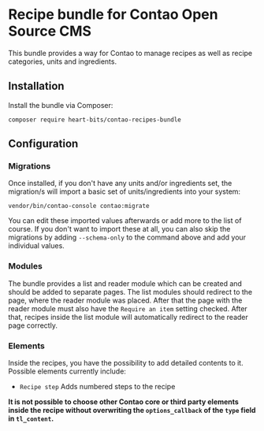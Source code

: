 # Recipe bundle for Contao Open Source CMS

This bundle provides a way for Contao to manage recipes as well as recipe categories, units and ingredients.

## Installation

Install the bundle via Composer:

```
composer require heart-bits/contao-recipes-bundle
```

## Configuration

### Migrations

Once installed, if you don't have any units and/or ingredients set, the migration/s will import a basic set of units/ingredients into your system:
```
vendor/bin/contao-console contao:migrate
```
You can edit these imported values afterwards or add more to the list of course.
If you don't want to import these at all, you can also skip the migrations by adding `--schema-only` to the command above and add your individual values.

### Modules

The bundle provides a list and reader module which can be created and should be added to separate pages.
The list modules should redirect to the page, where the reader module was placed. After that the page with the reader module must also have the `Require an item` setting checked.
After that, recipes inside the list module will automatically redirect to the reader page correctly.

### Elements

Inside the recipes, you have the possibility to add detailed contents to it.
Possible elements currently include:
* `Recipe step` Adds numbered steps to the recipe

**It is not possible to choose other Contao core or third party elements inside the recipe without overwriting the `options_callback` of the `type` field in `tl_content`.**
